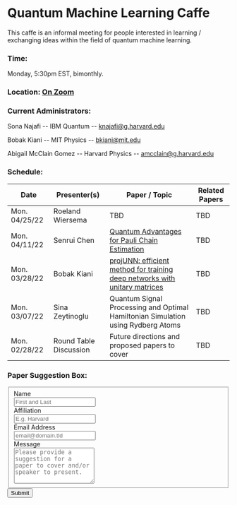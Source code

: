 # Quantum Machine Learning Caffe
This caffe is an informal meeting for people interested in learning / exchanging ideas within the field of quantum machine learning. 

### Time: 
Monday, 5:30pm EST, bimonthly. 

### Location: <a href="https://mit.zoom.us/j/91623118691"> On Zoom </a>

### Current Administrators: 
Sona Najafi -- IBM Quantum -- knajafi@g.harvard.edu

Bobak Kiani -- MIT Physics -- bkiani@mit.edu

Abigail McClain Gomez -- Harvard Physics -- amcclain@g.harvard.edu

### Schedule: 

| Date           | Presenter(s)   | Paper / Topic   | Related Papers|
| -------------- | ---------------------- | ------------------------------------------------ | -------------- | 
| Mon. 04/25/22  | Roeland Wiersema | TBD | TBD |
| Mon. 04/11/22  | Senrui Chen | <a href="https://arxiv.org/abs/2108.08488"> Quantum Advantages for Pauli Chain Estimation | TBD |
| Mon. 03/28/22  | Bobak Kiani | <a href="https://arxiv.org/abs/2203.05483"> projUNN: efficient method for training deep networks with unitary matrices </a> | TBD | 
| Mon. 03/07/22  | Sina Zeytinoglu | Quantum Signal Processing and Optimal Hamiltonian Simulation using Rydberg Atoms | TBD |
| Mon. 02/28/22  | Round Table Discussion | Future directions and proposed papers to cover   | TBD | 


### Paper Suggestion Box:

<form id="fs-frm" name="simple-contact-form" accept-charset="utf-8" action="https://formspree.io/f/meqnkarq" method="post">
  <fieldset id="fs-frm-inputs">
    <label for="name">Name</label><br>
    <input type="text" name="name" id="name" placeholder="First and Last" required=""><br>
    <label for="affiliation">Affiliation</label><br>
    <input type="text" name="affiliation" id="affiliation" placeholder="E.g. Harvard" required=""><br>
    <label for="email-address">Email Address</label><br>
    <input type="email" name="_replyto" id="email-address" placeholder="email@domain.tld" required=""><br>
    <label for="message">Message</label><br>
    <textarea rows="5" name="message" id="message" placeholder="Please provide a suggestion for a paper to cover and/or speaker to present." required=""></textarea><br>
    <input type="hidden" name="_subject" id="email-subject" value="Contact Form Submission">
  </fieldset>
  <input type="submit" value="Submit">
</form>
